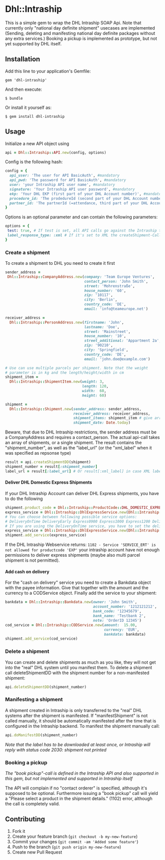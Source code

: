 # Dhl::Intraship

This is a simple gem to wrap the DHL Intraship SOAP Api. Note that currently only "national day definite shipment" usecases are implemented  (Sending, deleting and manifesting national day definite packages without any extra services.)
Booking a pickup is implemented as prototype, but not yet supported by DHL itself.

## Installation

Add this line to your application's Gemfile:

    gem 'dhl-intraship'

And then execute:

    $ bundle

Or install it yourself as:

    $ gem install dhl-intraship

## Usage

Initialize a new API object using

```ruby
api = Dhl::Intraship::API.new(config, options)
```

Config is the following hash:

```ruby
config = {
  api_user: 'The user for API BasicAuth', #mandatory
  api_pwd: 'The password for API BasicAuth', #mandatory
  user: 'your Intraship API user name', #mandatory
  signature: 'Your Intraship API user password', #mandatory
  ekp: 'Your DHL EKP (first part of your DHL Account number)', #mandatory
  procedure_id: 'The prodedureId (second part of your DHL Account number)', #optional, defaults to '01'
  partner_id: 'The partnerId (=attendance, third part of your DHL Account number)' #optional, defaults to '01'
}
```

Options is an optional parameter and can contain the following parameters:

```ruby
options = {
 test: true, # If test is set, all API calls go against the Intraship test system
 label_response_type: :xml # If it's set to XML the createShipment-Calls return the label data as XML instead of the PDF-Link
}
```

### Create a shipment

To create a shipment to DHL you need to create it first


```ruby
sender_address =
 Dhl::Intraship::CompanyAddress.new(company: 'Team Europe Ventures',
                                    contact_person: 'John Smith',
                                    street: 'Mohrenstraße',
                                    house_number: '60',
                                    zip: '10117',
                                    city: 'Berlin',
                                    country_code: 'DE',
                                    email: 'info@teameurope.net')

receiver_address =
  Dhl::Intraship::PersonAddress.new(firstname: 'John',
                                    lastname: 'Doe',
                                    street: 'Mainstreet',
                                    house_number: '10',
                                    street_additional: 'Appartment 2a',
                                    zip: '90210',
                                    city: 'Springfield',
                                    country_code: 'DE',
                                    email: 'john.doe@example.com')

# Use can use multiple parcels per shipment. Note that the weight
# parameter is in kg and the length/height/width in cm
shipment_item =
  Dhl::Intraship::ShipmentItem.new(weight: 3,
                                   length: 120,
                                   width:  60,
                                   height: 60)

shipment =
  Dhl::Intraship::Shipment.new(sender_address: sender_address,
                               receiver_address: receiver_address,
                               shipment_items: shipment_item # give array for multiple parcel shipment
                               shipment_date: Date.today)
```

Beware, that due to DHL Intraship restrictions, the sender address
must be a CompanyAddress and requires a contact_person.  The actual
api-call takes an array of shipments, or a single shipment.  The
result contains the "shipment_number", as well as the "label_url" (or
the "xml_label" when it was specified as repsonse type)

```ruby
result = api.createShipmentDD(shipment)
shipment_number = result[:shipment_number]
label_url = result[:label_url] # Or result[:xml_label] in case XML label was set in the options
```
#### Deliver DHL Domestic Express Shipments

If your DHL Intraship Account can deliver DHL Express shipments, you have to do the following

```ruby
shipment.product_code = Dhl::Intraship::ProductCode::DHL_DOMESTIC_EXPRESS # will set the product code to EXP
express_service = Dhl::Intraship::DhlExpressService.new(Dhl::Intraship::DhlExpressService::EXPRESS1200)
# You can choose between following possible service options:
# DeliveryOnTime DeliveryEarly Express0900 Express1000 Express1200 DeliveryAfternoon DeliveryEvening ExpressSaturday ExpressSunday
# If you are using the DeliveryOnTime service, you have to set the delivery time (format 'hh:mm'):
express_service = Dhl::Intraship::DhlExpressService.new(Dhl::Intraship::DhlExpressService::DELIVERY_ON_TIME, '14:00')
shipment.add_service(express_service)
```

If the DHL Intraship Webservice returns: `1102 - Service 'SERVICE_ERT'
is not allowed for productcode 'EXP'`
your intraship account have not enough permissions to deliver
express shipments (maybe also multi parcel shipment is not permitted).

#### Add cash on delivery

For the "cash on delivery" service you need to create a Bankdata object with the payee information.
Give that together with the amount and the currency to a CODService object. Finally add the service to your shipment:

```ruby
bankdata = Dhl::Intraship::Bankdata.new(owner: 'John Smith',
                                        account_number: '1212121212',
                                        bank_code: '12345679',
                                        bank_name: 'Testbank 2',
                                        note: 'OrderID 12345')
cod_service = Dhl::Intraship::CODService.new(amount:  15.00,
                                             currency: 'EUR',
                                             bankdata: bankdata)
shipment.add_service(cod_service)
```

### Delete a shipment

You can create and delete shipments as much as you like, they will not get into the "real" DHL system until you manifest them.
To delete a shipment call deleteShipmentDD with the shipment number for a non-manifested shipment:

```ruby
api.deleteShipmentDD(shipment_number)
```

### Manifesting a shipment

A shipment created in Intraship is only transferred to the "real" DHL systems after the shipment is manifested.
If "manifestShipment" is not called manually, it should be automatically manifested after the time that is configured in the Intraship backend.
To manifest the shipment manually call:

```ruby
api.doManifestDD(shipment_number)
```

*Note that the label has to be downloaded at least once, or Intraship will reply with status code 2030: shipment not printed*

### Booking a pickup

*The "book pickup"-call is defined in the Intraship API and also supported in this gem, but not implemented and supported in Intraship itself*

The API will complain if no "contact orderer" is specified, although it's supposed to be optional. Furthermore issuing a "book pickup" call will yield a  "Please select a product in the shipment details." (1102) error, although the call is completely valid.

## Contributing

1. Fork it
2. Create your feature branch (`git checkout -b my-new-feature`)
3. Commit your changes (`git commit -am 'Added some feature'`)
4. Push to the branch (`git push origin my-new-feature`)
5. Create new Pull Request
